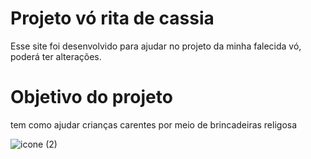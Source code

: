 # Projeto vó rita de cassia
Esse site foi desenvolvido para ajudar no projeto da minha falecida vó, poderá ter alterações.

# Objetivo do projeto
 tem como ajudar crianças carentes por meio de brincadeiras religosa
 
![icone (2)](https://github.com/luizfrz/Projetorita/assets/126346291/46ba7fb4-2a90-4716-9384-559fda5b014f)
